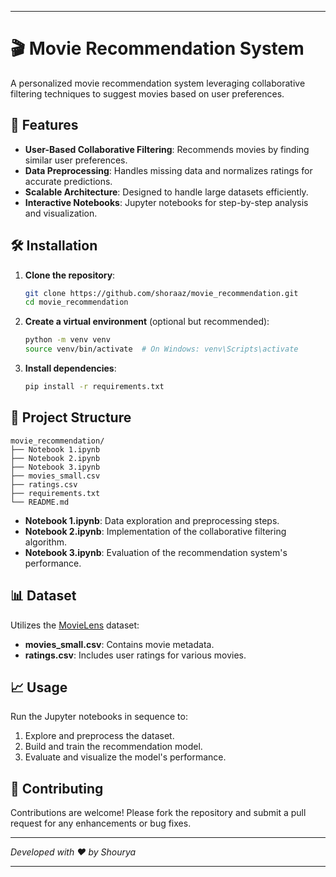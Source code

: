 
---

# 🎬 Movie Recommendation System

A personalized movie recommendation system leveraging collaborative filtering techniques to suggest movies based on user preferences. 

## 🚀 Features

- **User-Based Collaborative Filtering**: Recommends movies by finding similar user preferences.
- **Data Preprocessing**: Handles missing data and normalizes ratings for accurate predictions.
- **Scalable Architecture**: Designed to handle large datasets efficiently.
- **Interactive Notebooks**: Jupyter notebooks for step-by-step analysis and visualization.
## 🛠️ Installation

1. **Clone the repository**:
   ```bash
   git clone https://github.com/shoraaz/movie_recommendation.git
   cd movie_recommendation
   ```

2. **Create a virtual environment** (optional but recommended):
   ```bash
   python -m venv venv
   source venv/bin/activate  # On Windows: venv\Scripts\activate
   ```

3. **Install dependencies**:
   ```bash
   pip install -r requirements.txt
   ```

## 📂 Project Structure

```
movie_recommendation/
├── Notebook 1.ipynb
├── Notebook 2.ipynb
├── Notebook 3.ipynb
├── movies_small.csv
├── ratings.csv
├── requirements.txt
└── README.md
```

- **Notebook 1.ipynb**: Data exploration and preprocessing steps.
- **Notebook 2.ipynb**: Implementation of the collaborative filtering algorithm.
- **Notebook 3.ipynb**: Evaluation of the recommendation system's performance.

## 📊 Dataset

Utilizes the [MovieLens](https://grouplens.org/datasets/movielens/) dataset:

- **movies_small.csv**: Contains movie metadata.
- **ratings.csv**: Includes user ratings for various movies.

## 📈 Usage

Run the Jupyter notebooks in sequence to:

1. Explore and preprocess the dataset.
2. Build and train the recommendation model.
3. Evaluate and visualize the model's performance.

## 🤝 Contributing

Contributions are welcome! Please fork the repository and submit a pull request for any enhancements or bug fixes.

---

*Developed with ❤️ by Shourya*

---

